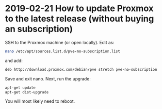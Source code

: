 # 2019-02-21 How to update Proxmox to the latest release (without buying an subscription)

SSH to the Proxmox machine (or open locally). Edit as:

```bash
nano /etc/apt/sources.list.d/pve-no-subscription.list
```

and add:

```bash
deb http://download.proxmox.com/debian/pve stretch pve-no-subscription
```

Save and exit nano. Next, run the upgrade:

```bash
apt-get update
apt-get dist-upgrade
```

You will most likely need to reboot.
